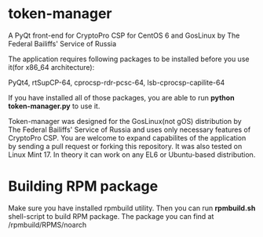 token-manager
===============

A PyQt front-end for CryptoPro CSP for CentOS 6 and GosLinux by The Federal Bailiffs' Service of Russia

The application requires following packages to be installed before you use it(for x86_64 architecture):

PyQt4, rtSupCP-64, cprocsp-rdr-pcsc-64, lsb-cprocsp-capilite-64

If you have installed all of those packages, you are able to run <b>python token-manager.py</b> to use it.

Token-manager was designed for the GosLinux(not gOS) distribution by The Federal Bailiffs' Service of Russia and uses only necessary features of CryptoPro CSP. You are welcome to expand capabilites of the application by sending a pull request or forking this repository. It was also tested on Linux Mint 17. In theory it can work on any EL6 or Ubuntu-based distribution.

Building RPM package
===============
Make sure you have installed rpmbuild utility. Then you can run <b>rpmbuild.sh</b> shell-script to build RPM package. The package you can find at <your home directory>/rpmbuild/RPMS/noarch
